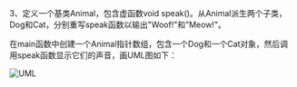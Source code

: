 3、定义一个基类Animal，包含虚函数void speak()。从Animal派生两个子类，Dog和Cat，分别重写speak函数以输出"Woof!"和"Meow!"。

在main函数中创建一个Animal指针数组，包含一个Dog和一个Cat对象，然后调用speak函数显示它们的声音，画UML图如下：



![UML](C:\Users\86151\Desktop\UML.png)